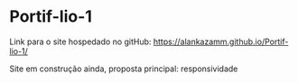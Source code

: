 # Portif-lio-1
Link para o site hospedado no gitHub:
<a>https://alankazamm.github.io/Portif-lio-1/</a>

Site em construção ainda, proposta principal: responsividade
